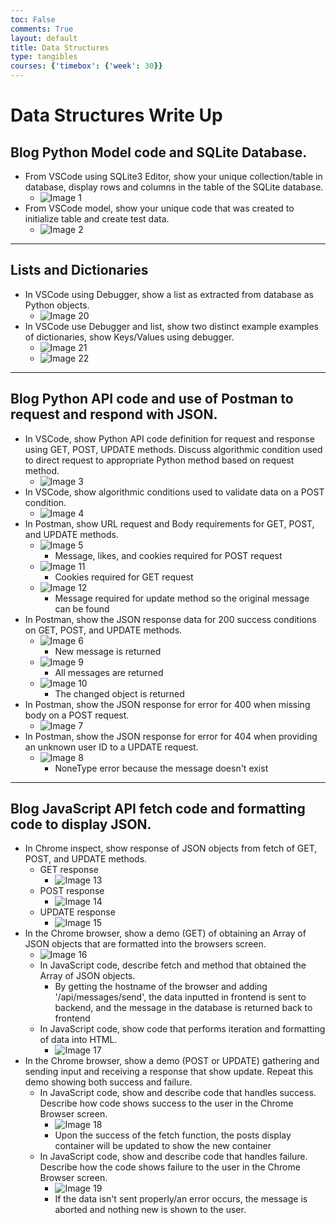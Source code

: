 ```yaml
---
toc: False
comments: True
layout: default 
title: Data Structures
type: tangibles
courses: {'timebox': {'week': 30}}
---
```

# Data Structures Write Up
## Blog Python Model code and SQLite Database.
- From VSCode using SQLite3 Editor, show your unique collection/table in database, display rows and columns in the table of the SQLite database.
  - ![Image 1](/student/images/data-2.png)
- From VSCode model, show your unique code that was created to initialize table and create test data.
  - ![Image 2](/student/images/data-1.png)
----------------------------------------------------------------------------------
## Lists and Dictionaries
- In VSCode using Debugger, show a list as extracted from database as Python objects.
  - ![Image 20](/student/images/data-20.png)
- In VSCode use Debugger and list, show two distinct example examples of dictionaries, show Keys/Values using debugger.
  - ![Image 21](/student/images/data-21.png)
  - ![Image 22](/student/images/data-22.png)
----------------------------------------------------------------------------------
## Blog Python API code and use of Postman to request and respond with JSON.
- In VSCode, show Python API code definition for request and response using GET, POST, UPDATE methods. Discuss algorithmic condition used to direct request to appropriate Python method based on request method.
  - ![Image 3](/student/images/data-3.png)
- In VSCode, show algorithmic conditions used to validate data on a POST condition.
  - ![Image 4](/student/images/data-4.png)
- In Postman, show URL request and Body requirements for GET, POST, and UPDATE methods.
  - ![Image 5](/student/images/data-5.png)
    - Message, likes, and cookies required for POST request
  - ![Image 11](/student/images/data-11.png)
    - Cookies required for GET request
  - ![Image 12](/student/images/data-12.png)
    - Message required for update method so the original message can be found
- In Postman, show the JSON response data for 200 success conditions on GET, POST, and UPDATE methods.
  - ![Image 6](/student/images/data-6.png)
    - New message is returned
  - ![Image 9](/student/images/data-9.png)
    - All messages are returned
  - ![Image 10](/student/images/data-10.png)
    - The changed object is returned
- In Postman, show the JSON response for error for 400 when missing body on a POST request.
  - ![Image 7](/student/images/data-7.png)
- In Postman, show the JSON response for error for 404 when providing an unknown user ID to a UPDATE request.
  - ![Image 8](/student/images/data-8.png)
    - NoneType error because the message doesn't exist
----------------------------------------------------------------------------------
## Blog JavaScript API fetch code and formatting code to display JSON.
- In Chrome inspect, show response of JSON objects from fetch of GET, POST, and UPDATE methods.
  - GET response
    - ![Image 13](/student/images/data-13.png)
  - POST response
    - ![Image 14](/student/images/data-14.png)
  - UPDATE response
    - ![Image 15](/student/images/data-15.png)
- In the Chrome browser, show a demo (GET) of obtaining an Array of JSON objects that are formatted into the browsers screen.
  - ![Image 16](/student/images/data-16.png)
  - In JavaScript code, describe fetch and method that obtained the Array of JSON objects.
    - By getting the hostname of the browser and adding '/api/messages/send', the data inputted in frontend is sent to backend, and the message in the database is returned back to frontend
  - In JavaScript code, show code that performs iteration and formatting of data into HTML.
    - ![Image 17](/student/images/data-17.png)
- In the Chrome browser, show a demo (POST or UPDATE) gathering and sending input and receiving a response that show update. Repeat this demo showing both success and failure.
  - In JavaScript code, show and describe code that handles success. Describe how code shows success to the user in the Chrome Browser screen.
    - ![Image 18](/student/images/data-18.png)
    - Upon the success of the fetch function, the posts display container will be updated to show the new container
  - In JavaScript code, show and describe code that handles failure. Describe how the code shows failure to the user in the Chrome Browser screen.
    - ![Image 19](/student/images/data-19.png)
    - If the data isn't sent properly/an error occurs, the message is aborted and nothing new is shown to the user.